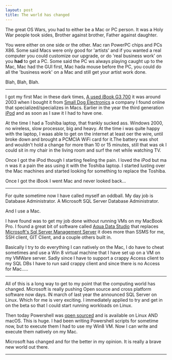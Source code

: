```yaml
---
layout: post
title: The world has changed
---
```


The great OS Wars, you had to either be a Mac or PC person. It was a Holy War people took sides, Brother against brother, Father against daughter. 

You were either on one side or the other. Mac ran PowerPC chips and PCs X86. Some said Macs were only good for 'artists' and if you wanted a real computer you could customize our upgrade, or do 'real business work' on you **had** to get a PC. Some said the PC ws always playing caught up to the Mac, Mac had the GUI first, Mac hada mouse before the PC, you could do all the 'business work' on a Mac and still get your artist work done. 

Blah, Blah, Blah.

***

I got my first Mac in these dark times, [A used iBook G3 700](http://www.everymac.com/systems/apple/ibook/specs/ibook_700.html) it was around 2003 when I bought it from [Small Dog Electronics](http://www.smalldog.com) a company I found online that specialized/specializes in Macs. Earlier in the year the third generation [iPod](http://www.everymac.com/systems/apple/ipod/specs/ipod_3rdgen.html) and as soon as I saw it I had to have one. 

At the time I had a Toshiba laptop, that frankly sucked ass. Windows 2000, no wireless, slow processor, big and heavy.  At the time i was quite happy with the laptop, I waas able to get on the internet at least oer the wire, until  broke down and brought a PCMCIA WiFi card for it.The battery was shot and wouldn't hold a change for more  than 10 or 15 minutes, still that was ok I could sit in my chair in the living room and surf the net while watching TV. 

Once I got the iPod though I starting feeling the pain. I loved the iPod but ma n was it a pain the ass using it with the Toshiba laptop. I started lusting over the Mac machines and started looking for something to replace the Toshiba. 

Once I got the iBook I went Mac and never looked back...

***

For quite sometime now I have called myself an oddball. My day job is Database Administrator. A Microsoft SQL Server Database Administrator. 

And I use a Mac. 

I have found was to get my job done without running VMs on my MacBook Pro. I found a great bit of software called [Aqua Data Studio](http://aquafold.com) that replaces [Microsoft's Sql Server Management Server](https://msdn.microsoft.com/en-us/library/mt238290.aspx) it does more than SSMS for me, SSH client, GIT Client, and a couple others built in. 

Basically I try to do everything I can natively on the Mac, I do have to cheat sometimes and use a Win 8 virtual machine that I have set up on a VM on my VMWare server. Sadly since I have to support a crappy Access client to my SQL DBs I have to run said crappy client and since there is no Access for Mac.....

***

All of this is a long way to get to my point that the computing world has changed. Microsoft is really pushing Open source and cross platform software now days. IN march of last year the announced SQL Server on Linux. Which for me is very exciting. I immediately applied to try and get in on the beta so that I could start running workloads on Linux. 

Then today Powershell was [open sourced](https://azure.microsoft.com/en-us/blog/powershell-is-open-sourced-and-is-available-on-linux/) and is available on Linux AND macOS. This is huge. I had been writing Powershell scripts for sometime now, but to execute them I had to use my Win8 VM. Now I can write and execute them natively on my Mac. 

Microsoft has changed and for the better in my opinion. It is really a brave new world out there. 

***
